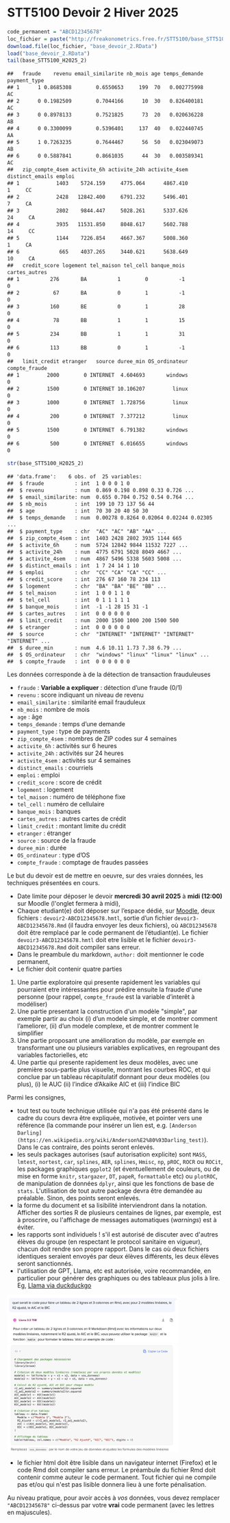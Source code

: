 STT5100 Devoir 2 Hiver 2025
================

``` r
code_permanent = "ABCD12345678"
loc_fichier = paste("http://freakonometrics.free.fr/STT5100/base_STT5100_H2025_Devoir2_",code_permanent,".RData",sep="")
download.file(loc_fichier, "base_devoir_2.RData")
load("base_devoir_2.RData")
tail(base_STT5100_H2025_2)
```

    ##   fraude    revenu email_similarite nb_mois age temps_demande payment_type
    ## 1      1 0.8685308        0.6550653     199  70   0.002775998           AC
    ## 2      0 0.1982509        0.7044166      10  30   0.826400181           AC
    ## 3      0 0.8978133        0.7521825      73  20   0.020636228           AB
    ## 4      0 0.3300099        0.5396401     137  40   0.022440745           AA
    ## 5      1 0.7263235        0.7644467      56  50   0.023049073           AB
    ## 6      0 0.5887841        0.8661035      44  30   0.003589341           AC
    ##   zip_compte_4sem activite_6h activite_24h activite_4sem distinct_emails emploi
    ## 1            1403    5724.159     4775.064      4867.410               1     CC
    ## 2            2428   12842.400     6791.232      5496.401               7     CA
    ## 3            2802    9844.447     5028.261      5337.626              24     CA
    ## 4            3935   11531.850     8048.617      5602.788              14     CC
    ## 5            1144    7226.854     4667.367      5008.360               1     CA
    ## 6             665    4037.265     3440.621      5638.649              10     CA
    ##   credit_score logement tel_maison tel_cell banque_mois cartes_autres
    ## 1          276       BA          1        0          -1             0
    ## 2           67       BA          0        1          -1             0
    ## 3          160       BE          0        1          28             0
    ## 4           78       BB          1        1          15             0
    ## 5          234       BB          1        1          31             0
    ## 6          113       BB          0        1          -1             0
    ##   limit_credit etranger   source duree_min OS_ordinateur compte_fraude
    ## 1         2000        0 INTERNET  4.604693       windows             0
    ## 2         1500        0 INTERNET 10.106207         linux             0
    ## 3         1000        0 INTERNET  1.728756         linux             0
    ## 4          200        0 INTERNET  7.377212         linux             0
    ## 5         1500        0 INTERNET  6.791382       windows             0
    ## 6          500        0 INTERNET  6.016655       windows             0

``` r
str(base_STT5100_H2025_2)
```

    ## 'data.frame':    6 obs. of  25 variables:
    ##  $ fraude          : int  1 0 0 0 1 0
    ##  $ revenu          : num  0.869 0.198 0.898 0.33 0.726 ...
    ##  $ email_similarite: num  0.655 0.704 0.752 0.54 0.764 ...
    ##  $ nb_mois         : int  199 10 73 137 56 44
    ##  $ age             : int  70 30 20 40 50 30
    ##  $ temps_demande   : num  0.00278 0.8264 0.02064 0.02244 0.02305 ...
    ##  $ payment_type    : chr  "AC" "AC" "AB" "AA" ...
    ##  $ zip_compte_4sem : int  1403 2428 2802 3935 1144 665
    ##  $ activite_6h     : num  5724 12842 9844 11532 7227 ...
    ##  $ activite_24h    : num  4775 6791 5028 8049 4667 ...
    ##  $ activite_4sem   : num  4867 5496 5338 5603 5008 ...
    ##  $ distinct_emails : int  1 7 24 14 1 10
    ##  $ emploi          : chr  "CC" "CA" "CA" "CC" ...
    ##  $ credit_score    : int  276 67 160 78 234 113
    ##  $ logement        : chr  "BA" "BA" "BE" "BB" ...
    ##  $ tel_maison      : int  1 0 0 1 1 0
    ##  $ tel_cell        : int  0 1 1 1 1 1
    ##  $ banque_mois     : int  -1 -1 28 15 31 -1
    ##  $ cartes_autres   : int  0 0 0 0 0 0
    ##  $ limit_credit    : num  2000 1500 1000 200 1500 500
    ##  $ etranger        : int  0 0 0 0 0 0
    ##  $ source          : chr  "INTERNET" "INTERNET" "INTERNET" "INTERNET" ...
    ##  $ duree_min       : num  4.6 10.11 1.73 7.38 6.79 ...
    ##  $ OS_ordinateur   : chr  "windows" "linux" "linux" "linux" ...
    ##  $ compte_fraude   : int  0 0 0 0 0 0

Les données corresponde à de la détection de transaction frauduleuses

- `fraude` : **Variable a expliquer** : détection d’une fraude (0/1)
- `revenu` : score indiquant un niveau de revenu
- `email_similarite` : similarité email frauduleux
- `nb_mois` : nombre de mois
- `age` : âge
- `temps_demande` : temps d’une demande
- `payment_type` : type de payments
- `zip_compte_4sem` : nombres de ZIP codes sur 4 semaines
- `activite_6h` : activités sur 6 heures
- `activite_24h` : activités sur 24 heures
- `activite_4sem` : activités sur 4 semaines
- `distinct_emails` : courriels
- `emploi` : emploi
- `credit_score` : score de crédit
- `logement` : logement
- `tel_maison` : numéro de téléphone fixe
- `tel_cell` : numéro de cellulaire
- `banque_mois` : banques
- `cartes_autres` : autres cartes de crédit
- `limit_credit` : montant limite du crédit
- `etranger` : étranger
- `source` : source de la fraude
- `duree_min` : durée
- `OS_ordinateur` : type d’OS
- `compte_fraude` : comptage de fraudes passées

Le but du devoir est de mettre en oeuvre, sur des vraies données, les techniques présentées en cours.

*   Date limite pour déposer le devoir **mercredi 30 avril 2025** à **midi (12:00)** sur Moodle (l'onglet fermera à midi),
*   Chaque etudiant(e) doit déposer sur l’espace dédié, sur [Moodle](https://ena01.uqam.ca/mod/assign/view.php?id=4571971),
    deux fichiers : `devoir2-ABCD12345678.hmtl`, sortie d’un fichier
    `devoir3-ABCD12345678.Rmd` (il faudra envoyer les deux fichiers), où
    `ABCD12345678` doit être remplacé par le code permanent de
    l’étudiant(e). Le fichier `devoir3-ABCD12345678.hmtl` doit etre
    lisible et le fichier `devoir3-ABCD12345678.Rmd` doit compiler sans
    erreur. 
*   Dans le preambule du markdown, `author:` doit mentionner le code
    permanent,
*  Le fichier doit contenir quatre parties

1.  Une partie exploratoire qui presente rapidement les variables qui pourraient etre intéressantes pour prédire ensuite la fraude d'une personne (pour rappel, `compte_fraude` est la variable d’interêt à modéliser)
2.  Une partie presentant la construction d'un modèle "simple", par exemple 
    partir au choix (i) d’un modele simple, et de montrer comment
    l’ameliorer, (ii) d’un modele complexe, et de montrer comment le
    simplifier
3.  Une partie proposant une amélioration du modèle, par exemple en transformant une ou plusieurs variables explicatives, en regroupant des variables factorielles, etc
4.  Une partie qui presente rapidement les deux modèles, avec une première sous-partie plus visuelle, montrant les courbes ROC, et qui conclue par un tableau récapitulatif donnant pour deux modèles (ou plus), (i) le AUC (ii) l’indice d’Akaike AIC et (iii) l’indice BIC

Parmi les consignes,

* tout test ou toute technique utilisée qui n'a pas été présenté dans le cadre du cours devra être expliquée, motivée, et pointer vers une référence (la commande pour insérer un lien est, e.g. `[Anderson Darling](https://en.wikipedia.org/wiki/Anderson%E2%80%93Darling_test)`). Dans le cas contraire, des points seront enlevés.
* les seuls packages autorises (sauf autorisation explicite) sont `MASS`, `lmtest`, `nortest`, `car`, `splines`, `AER`, `splines`, `Hmisc`, `np`, `pROC`, `ROCR` ou `ROCit`, les packages graphiques `ggplot2` (et éventuellement de couleurs, ou de mise en forme `knitr`, `stargazer`, `DT`, `papeR`, `formattable` etc) ou `plotROC`, de manipulation de données `dplyr`, ainsi que les fonctions de base de `stats`. L'utilisation de tout autre package devra être demandée au préalable. Sinon, des points seront enlevés.
* la forme du document et sa lisibilité interviendront dans la notation. Afficher des sorties R de plusieurs centaines de lignes, par exemple, est à proscrire, ou l'affichage de messages automatiques (*warnings*) est à éviter.
* les rapports sont individuels ! s'il est autorisé de discuter avec d'autres élèves du groupe (en respectant le protocol sanitaire en vigueur), chacun doit rendre son propre rapport. Dans le cas où deux fichiers identiques seraient envoyés par deux élèves différents, les deux élèves seront sanctionnés.
* l'utilisation de GPT, Llama, etc est autorisée, voire recommandée, en particulier pour générer des graphiques ou des tableaux plus jolis à lire. Eg, [Llama via duckduckgo](https://duckduckgo.com/?q=quel%20serait%20le%20code%20pour%20faire%20un%20tableau%20de%202%20lignes%20et%203%20colonnes%20en%20Rmd%2C%20avec%20pour%202%20mod%C3%A8les%20lin%C3%A9aires%2C%20le%20R2%20ajust%C3%A9%2C%20le%20AIC%20et%20le%20BIC&t=newext&atb=v418-1&ia=chat)

<img src="chat1.png" alt="drawing" width="400" align=right/>

<img src="chat2.png" alt="drawing" width="400" align=right/>

* le fichier html doit être lisible dans un navigateur internet (Firefox) et le code Rmd doit compiler sans erreur. Le préambule du fichier Rmd doit contenir comme auteur le code permanent. Tout fichier qui ne compile pas et/ou qui n'est pas lisible donnera lieu à une forte pénalisation.

Au niveau pratique, pour avoir accès à _vos_ données, vous devez remplacer `"ABCD12345678"` ci-dessus par votre **vrai** code permanent (avec les lettres en majuscules).
